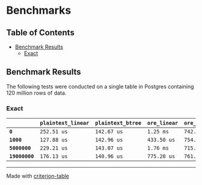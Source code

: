 # Benchmarks

## Table of Contents

- [Benchmark Results](#benchmark-results)
    - [Exact](#exact)

## Benchmark Results

The following tests were conducted on a single table in Postgres containing 120 million rows of data.

### Exact

|                | `plaintext_linear`          | `plaintext_btree`                | `ore_linear`                     | `ore_btree`                       |
|:---------------|:----------------------------|:---------------------------------|:---------------------------------|:--------------------------------- |
| **`0`**        | `252.51 us`   | `142.67 us`  | `1.25 ms`      | `742.45 us`    |
| **`1000`**     | `127.88 us`    | `142.96 us`    | `433.50 us`    | `754.43 us`     |
| **`5000000`**  | `229.21 us`    | `143.07 us`  | `1.76 ms`      | `715.12 us`     |
| **`19000000`** | `176.13 us`    | `140.96 us`  | `775.20 us`    | `761.21 us`    |

---
Made with [criterion-table](https://github.com/nu11ptr/criterion-table)

